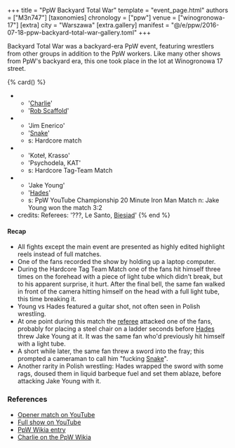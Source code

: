 +++
title = "PpW Backyard Total War"
template = "event_page.html"
authors = ["M3n747"]
[taxonomies]
chronology = ["ppw"]
venue = ["winogronowa-17"]
[extra]
city = "Warszawa"
[extra.gallery]
manifest = "@/e/ppw/2016-07-18-ppw-backyard-total-war-gallery.toml"
+++

Backyard Total War was a backyard-era PpW event, featuring wrestlers from other groups in addition to the PpW workers. Like many other shows from PpW's backyard era, this one took place in the lot at Winogronowa 17 street.

{% card() %}
- - '[Charlie](@/w/madman-charlie.md)'
  - '[Rob Scaffold](@/w/rob-scaffold.md)'
- - 'Jim Enerico'
  - '[Snake](@/w/snake.md)'
  - s: Hardcore match
- - 'Koteł, Krasso'
  - 'Psychodela, KAT'
  - s: Hardcore Tag-Team Match
- - 'Jake Young'
  - '[Hades](@/w/olgierd.md)'
  - s: PpW YouTube Championship 20 Minute Iron Man Match
    n: Jake Young won the match 3:2
- credits:
    Referees: '???, Le Santo, [Biesiad](@/w/biesiad.md)'
{% end %}

#### Recap

* All fights except the main event are presented as highly edited highlight reels instead of full matches.
* One of the fans recorded the show by holding up a laptop computer.
* During the Hardcore Tag Team Match one of the fans hit himself three times on the forehead with a piece of light tube which didn't break, but to his apparent surprise, it hurt. After the final bell, the same fan walked in front of the camera hitting himself on the head with a full light tube, this time breaking it.
* Young vs Hades featured a guitar shot, not often seen in Polish wrestling.
* At one point during this match the [referee](@/w/biesiad.md) attacked one of the fans, probably for placing a steel chair on a ladder seconds before [Hades](@/w/olgierd.md) threw Jake Young at it. It was the same fan who'd previously hit himself with a light tube.
* A short while later, the same fan threw a sword into the fray; this prompted a cameraman to call him "fucking [Snake](@/w/snake.md)".
* Another rarity in Polish wrestling: Hades wrapped the sword with some rags, doused them in liquid barbeque fuel and set them ablaze, before attacking Jake Young with it.

### References

* [Opener match on YouTube](https://www.youtube.com/watch?v=xI52xA68xfw)
* [Full show on YouTube](https://www.youtube.com/watch?v=vw-L1ucpRgM)
* [PpW Wikia entry](https://ppw-fandom.tpwres.pl/ppw-backyard-total-war-2016)
* [Charlie on the PpW Wikia](https://ppw-fandom.tpwres.pl/charlie)
